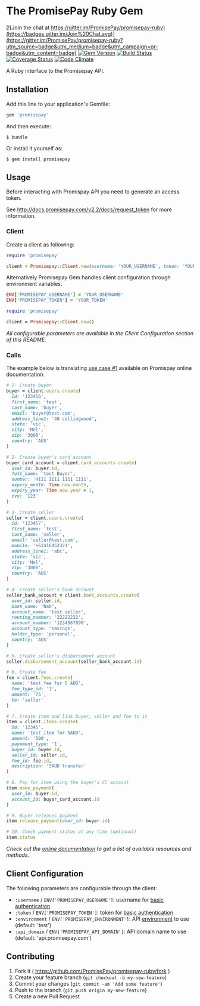 # The PromisePay Ruby Gem

[![Join the chat at https://gitter.im/PromisePay/promisepay-ruby](https://badges.gitter.im/Join%20Chat.svg)](https://gitter.im/PromisePay/promisepay-ruby?utm_source=badge&utm_medium=badge&utm_campaign=pr-badge&utm_content=badge)
[![Gem Version](https://badge.fury.io/rb/promisepay.svg)](http://badge.fury.io/rb/promisepay)
[![Build Status](https://travis-ci.org/PromisePay/promisepay-ruby.svg?branch=develop)](https://travis-ci.org/PromisePay/promisepay-ruby)
[![Coverage Status](https://coveralls.io/repos/PromisePay/promisepay-ruby/badge.svg?branch=develop)](https://coveralls.io/r/PromisePay/promisepay-ruby?branch=develop)
[![Code Climate](https://codeclimate.com/github/PromisePay/promisepay-ruby/badges/gpa.svg)](https://codeclimate.com/github/PromisePay/promisepay-ruby)

A Ruby interface to the Promisepay API.

## Installation

Add this line to your application's Gemfile:

```ruby
gem 'promisepay'
```

And then execute:

    $ bundle

Or install it yourself as:

    $ gem install promisepay

## Usage

Before interacting with Promispay API you need to generate an access token.

See http://docs.promisepay.com/v2.2/docs/request_token for more information.

### Client

Create a client as following:

```ruby
require 'promisepay'

client = Promisepay::Client.new(username: 'YOUR_USERNAME', token: 'YOUR_TOKEN')
```

Alternatively Promisepay Gem handles client configuration through environment variables.

```ruby
ENV['PROMISEPAY_USERNAME'] = 'YOUR_USERNAME'
ENV['PROMISEPAY_TOKEN'] = 'YOUR_TOKEN'
```

```ruby
require 'promisepay'

client = Promisepay::Client.new()
```

_All configurable parameters are available in the Client Configuration section of this README._

### Calls

The example below is translating [use case #1](http://docs.promisepay.com/v2.2/docs/charge-a-buyer-hold-funds-in-escrow-then-release-t) available on Promispay online documentation.

```ruby
# 1- Create buyer
buyer = client.users.create(
  id: '123456',
  first_name: 'test',
  last_name: 'buyer',
  email: 'buyer@test.com',
  address_line1: '48 collingwood',
  state: 'vic',
  city: 'Mel',
  zip: '3000',
  country: 'AUS'
)

# 2- Create buyer's card account
buyer_card_account = client.card_accounts.create(
  user_id: buyer.id,
  full_name: 'test Buyer',
  number: '4111 1111 1111 1111',
  expiry_month: Time.now.month,
  expiry_year: Time.now.year + 1,
  cvv: '123'
)

# 3- Create seller
seller = client.users.create(
  id: '123457',
  first_name: 'test',
  last_name: 'seller',
  email: 'seller@test.com',
  mobile: '+61416452321',
  address_line1: 'abc',
  state: 'vic',
  city: 'Mel',
  zip: '3000',
  country: 'AUS'
)

# 4- Create seller's bank account
seller_bank_account = client.bank_accounts.create(
  user_id: seller.id,
  bank_name: 'Nab',
  account_name: 'test seller',
  routing_number: '22222222',
  account_number: '1234567890',
  account_type: 'savings',
  holder_type: 'personal',
  country: 'AUS'
)

# 5. Create seller's disbursement account
seller.disbursement_account(seller_bank_account.id)

# 6. Create fee
fee = client.fees.create(
  name: 'test fee for 5 AUD',
  fee_type_id: '1',
  amount: '75',
  to: 'seller'
)

# 7. Create item and link buyer, seller and fee to it
item = client.items.create(
  id: '12345',
  name: 'test item for 5AUD',
  amount: '500',
  payement_type: '1',
  buyer_id: buyer.id,
  seller_id: seller.id,
  fee_id: fee.id,
  description: '5AUD transfer'
)

# 8. Pay for item using the buyer's CC account
item.make_payment(
  user_id: buyer.id,
  account_id: buyer_card_account.id
)

# 9. Buyer releases payment
item.release_payment(user_id: buyer.id)

# 10. Check payment status at any time (optional)
item.status
```

_Check out the [online documentation](http://promisepay.github.io/promisepay-ruby/) to get a list of available resources and methods._

## Client Configuration

The following parameters are configurable through the client:

  * `:username` / `ENV['PROMISEPAY_USERNAME']`: username for [basic authentication](http://docs.promisepay.com/v2.2/docs/overview-2)
  * `:token` / `ENV['PROMISEPAY_TOKEN']`: token for [basic authentication](http://docs.promisepay.com/v2.2/docs/overview-2)
  * `:environment` / `ENV['PROMISEPAY_ENVIRONMENT']`: API [environment](http://docs.promisepay.com/v2.2/docs/environments) to use (default: 'test')
  * `:api_domain` / `ENV['PROMISEPAY_API_DOMAIN']`: API domain name to use (default: 'api.promisepay.com')

## Contributing

1. Fork it ( https://github.com/PromisePay/promisepay-ruby/fork )
2. Create your feature branch (`git checkout -b my-new-feature`)
3. Commit your changes (`git commit -am 'Add some feature'`)
4. Push to the branch (`git push origin my-new-feature`)
5. Create a new Pull Request
